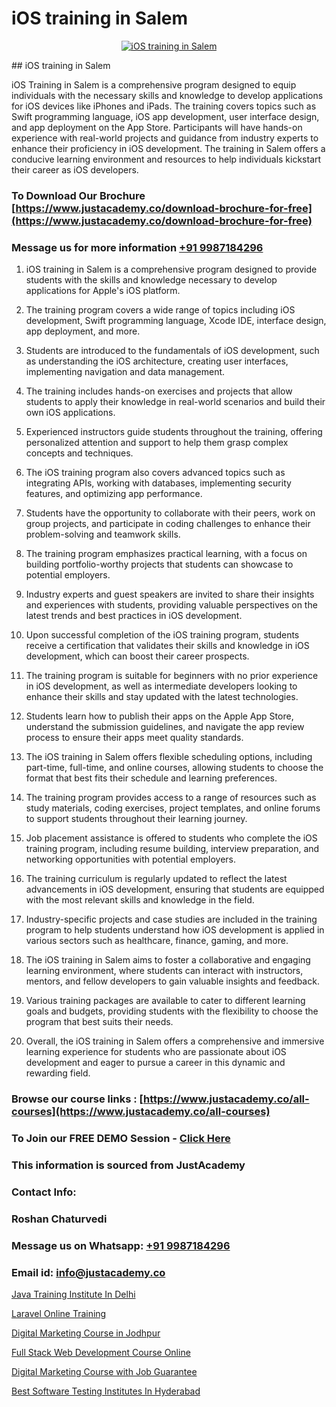# iOS training in Salem

<p align="center">
  <a href="https://justacademy.co/course-detail/ios-training">
    <img src="https://justacademy.co/storage2/course_image/1676636008_course_image.webp" alt="iOS training in Salem">
  </a>
</p>
## iOS training in Salem

iOS Training in Salem is a comprehensive program designed to equip individuals with the necessary skills and knowledge to develop applications for iOS devices like iPhones and iPads. The training covers topics such as Swift programming language, iOS app development, user interface design, and app deployment on the App Store. Participants will have hands-on experience with real-world projects and guidance from industry experts to enhance their proficiency in iOS development. The training in Salem offers a conducive learning environment and resources to help individuals kickstart their career as iOS developers.
### To Download Our Brochure [https://www.justacademy.co/download-brochure-for-free](https://www.justacademy.co/download-brochure-for-free)
### Message us for more information [+91 9987184296](https://api.whatsapp.com/send?phone=919987184296)
1) iOS training in Salem is a comprehensive program designed to provide students with the skills and knowledge necessary to develop applications for Apple's iOS platform.
  
2) The training program covers a wide range of topics including iOS development, Swift programming language, Xcode IDE, interface design, app deployment, and more.
  
3) Students are introduced to the fundamentals of iOS development, such as understanding the iOS architecture, creating user interfaces, implementing navigation and data management.
  
4) The training includes hands-on exercises and projects that allow students to apply their knowledge in real-world scenarios and build their own iOS applications.
  
5) Experienced instructors guide students throughout the training, offering personalized attention and support to help them grasp complex concepts and techniques.
  
6) The iOS training program also covers advanced topics such as integrating APIs, working with databases, implementing security features, and optimizing app performance.
  
7) Students have the opportunity to collaborate with their peers, work on group projects, and participate in coding challenges to enhance their problem-solving and teamwork skills.
  
8) The training program emphasizes practical learning, with a focus on building portfolio-worthy projects that students can showcase to potential employers.
  
9) Industry experts and guest speakers are invited to share their insights and experiences with students, providing valuable perspectives on the latest trends and best practices in iOS development.
  
10) Upon successful completion of the iOS training program, students receive a certification that validates their skills and knowledge in iOS development, which can boost their career prospects.
  
11) The training program is suitable for beginners with no prior experience in iOS development, as well as intermediate developers looking to enhance their skills and stay updated with the latest technologies.
  
12) Students learn how to publish their apps on the Apple App Store, understand the submission guidelines, and navigate the app review process to ensure their apps meet quality standards.
  
13) The iOS training in Salem offers flexible scheduling options, including part-time, full-time, and online courses, allowing students to choose the format that best fits their schedule and learning preferences.
  
14) The training program provides access to a range of resources such as study materials, coding exercises, project templates, and online forums to support students throughout their learning journey.
  
15) Job placement assistance is offered to students who complete the iOS training program, including resume building, interview preparation, and networking opportunities with potential employers.
  
16) The training curriculum is regularly updated to reflect the latest advancements in iOS development, ensuring that students are equipped with the most relevant skills and knowledge in the field.
  
17) Industry-specific projects and case studies are included in the training program to help students understand how iOS development is applied in various sectors such as healthcare, finance, gaming, and more.
  
18) The iOS training in Salem aims to foster a collaborative and engaging learning environment, where students can interact with instructors, mentors, and fellow developers to gain valuable insights and feedback.
  
19) Various training packages are available to cater to different learning goals and budgets, providing students with the flexibility to choose the program that best suits their needs.
  
20) Overall, the iOS training in Salem offers a comprehensive and immersive learning experience for students who are passionate about iOS development and eager to pursue a career in this dynamic and rewarding field.

### Browse our course links : [https://www.justacademy.co/all-courses](https://www.justacademy.co/all-courses) 
### To Join our FREE DEMO Session - [Click Here](https://www.justacademy.co/register-for-course-demo)


### This information is sourced from JustAcademy
### Contact Info:
### Roshan Chaturvedi
### Message us on Whatsapp: [+91 9987184296](https://api.whatsapp.com/send?phone=919987184296)
### Email id: [info@justacademy.co](mailto:info@justacademy.co)
                
[Java Training Institute In Delhi](https://www.linkedin.com/pulse/java-training-institute-delhi-justacademy-kolkata-xl5me?trackingId=%2BJDvOIiBXo3qjk87PUnsTg%3D%3D&lipi=urn%3Ali%3Apage%3Ad_flagship3_company_admin%3BZ3buGVXtSt2MpOd2OMz6cQ%3D%3D)

[Laravel Online Training](https://www.linkedin.com/pulse/laravel-online-training-justacademy-delhi-joboc?trackingId=gzjZRuFQilpL5e1Qb8E%2BGw%3D%3D&lipi=urn%3Ali%3Apage%3Ad_flagship3_company_admin%3BXd%2B4Zk9XQtOyhr1jBDUlIA%3D%3D)

[Digital Marketing Course in Jodhpur](https://medium.com/@negishivu99/digital-marketing-course-in-jodhpur-f615346f329d)

[Full Stack Web Development Course Online](https://medium.com/@justacademytraining/full-stack-web-development-course-online-552544d7558e)

[Digital Marketing Course with Job Guarantee](https://justacademyin.github.io/justacademy/digital-marketing-course-with-job-guarantee)

[Best Software Testing Institutes In Hyderabad](https://justacademyin.github.io/justacademy/best-software-testing-institutes-in-hyderabad)

